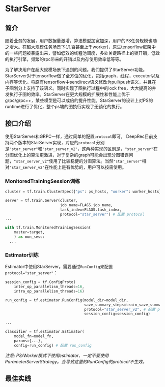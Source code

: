 # StarServer
## 简介
随着业务的发展，用户数据量激增，算法模型加宽加深，用户的PS任务规模也随之增大。在超大规模任务场景下(几百甚至上千worker)，原生tensorflow框架中的一些问题被暴露出来，譬如低效的线程池调度，多处关键路径上的锁开销，低效的执行引擎，频繁的rpc带来的开销以及内存使用效率低等等。
​

为了解决用户在超大规模场景下遇到的问题，我们提供了StarServer功能，StarServer对于tensorflow做了全方位的优化，包括graph，线程，executor以及内存等优化。将原有tensorflow中send/recv语义修改为pull/push语义，并且在子图划分上支持了该语义。同时实现了图执行过程中的lock free，大大提高的并发执行子图的效率。StarServer在更大规模的扩展性和性能上优于grpc/grpc++，某些模型是可以成倍的提升性能。StarServer的设计上对PS的runtime进行了优化，整个ps端的图执行实现了无锁化的执行。
## 接口介绍
使用StarServer和GRPC一样，通过简单的配置`protocol`即可。
DeepRec目前支持两个版本的StarServer实现，对应的`protocol`分别是`"star_server"`和`"star_server_v2"`，这两种实现的区别是，`"star_server"`在分图优化上的算法更激进，对于复杂的graph可能会出现分图错误问题，`"star_server_v2"`使用了比较稳健的分图算法。当然`"star_server"`相对`"star_server_v2"`在性能上是有优势的，用户可以按需使用。

### MonitoredTrainingSession训练
```python
cluster = tf.train.ClusterSpec({"ps": ps_hosts, "worker": worker_hosts})

server = tf.train.Server(cluster,
                         job_name=FLAGS.job_name,
                         task_index=FLAGS.task_index,
                         protocol="star_server") # 配置 protocol 
...

with tf.train.MonitoredTrainingSession(
    master=target,
    ) as mon_sess:
  ...
```
### Estimator训练
Estimator中使用StarServer，需要通过`RunConfig`来配置`protocol="star_server"`：
```python
session_config = tf.ConfigProto(
    inter_op_parallelism_threads=16,
    intra_op_parallelism_threads=16)

run_config = tf.estimator.RunConfig(model_dir=model_dir, 
                                    save_summary_steps=train_save_summary_steps,
                                    protocol="star_server_v2", # 配置 protocol
                                    session_config=session_config)

...

classifier = tf.estimator.Estimator(
    model_fn=model_fn,
    params={...},
    config=run_config) # 配置 run_config
```
_注意: PS/Worker模式下使用estimator，一定不要使用ParameterServerStrategy。会导致这里的RunConfig的protocol不生效。_
## 最佳实践

